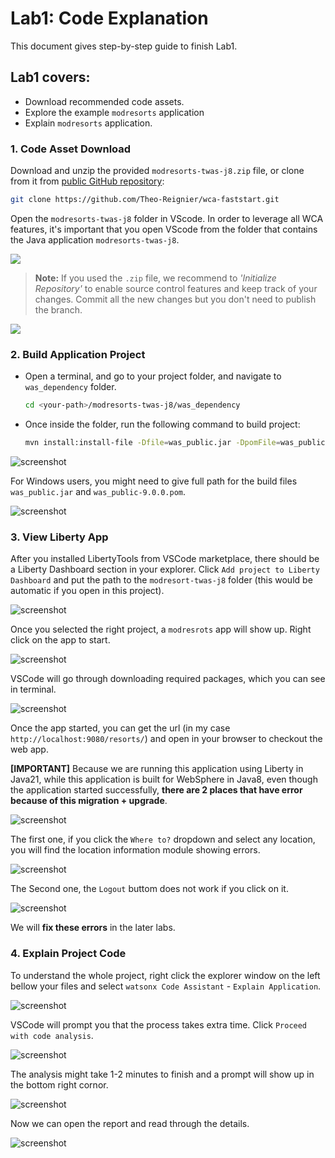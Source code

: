 # Lab1: Code Explanation

This document gives step-by-step guide to finish Lab1.

## Lab1 covers:

- Download recommended code assets.
- Explore the example `modresorts` application
- Explain `modresorts` application.

### 1. Code Asset Download

Download and unzip the provided `modresorts-twas-j8.zip` file, or clone from it from [public GitHub repository](https://github.com/NoeSamaille/wca-faststart):

```bash
git clone https://github.com/Theo-Reignier/wca-faststart.git
```

Open the `modresorts-twas-j8` folder in VScode. In order to leverage all WCA features, it's important that you open VScode from the folder that contains the Java application `modresorts-twas-j8`.

![](../images/VSC_folder_explorer.png)

> **Note:** If you used the `.zip` file, we recommend to _'Initialize Repository'_ to enable source control features and keep track of your changes. Commit all the new changes but you don't need to publish the branch.

![](../images/VSC_initialize_repository.png)

### 2. Build Application Project

- Open a terminal, and go to your project folder, and navigate to `was_dependency` folder.

  ```bash
  cd <your-path>/modresorts-twas-j8/was_dependency
  ```

- Once inside the folder, run the following command to build project:

  ```bash
  mvn install:install-file -Dfile=was_public.jar -DpomFile=was_public-9.0.0.pom
  ```

![screenshot](../images/VSC_was_build.png)

For Windows users, you might need to give full path for the build files `was_public.jar` and `was_public-9.0.0.pom`.

![screenshot](../images/VSC-windows-build-app-full-path.png)

### 3. View Liberty App

After you installed LibertyTools from VSCode marketplace, there should be a Liberty Dashboard section in your explorer. Click `Add project to Liberty Dashboard` and put the path to the `modresort-twas-j8` folder (this would be automatic if you open in this project).

![screenshot](../images/VSC_LibertyTools_dashboard_1.png)

Once you selected the right project, a `modresrots` app will show up. Right click on the app to start.

![screenshot](../images/VSC_LibertyTools_dashboard_2.png)

VSCode will go through downloading required packages, which you can see in terminal.

![screenshot](../images/VSC_Liberty_App_start.png)

Once the app started, you can get the url (in my case `http://localhost:9080/resorts/`) and open in your browser to checkout the web app.

**[IMPORTANT]** Because we are running this application using Liberty in Java21, while this application is built for WebSphere in Java8, even though the application started successfully, **there are 2 places that have error because of this migration + upgrade**.

![screenshot](../images/VSC_modresorts_app.png)

The first one, if you click the `Where to?` dropdown and select any location, you will find the location information module showing errors.

![screenshot](../images/VSC_modresorts_app_location_error.png)

The Second one, the `Logout` buttom does not work if you click on it.

![screenshot](../images/VSC_modresorts_app_logout_error.png)

We will **fix these errors** in the later labs.

### 4. Explain Project Code

To understand the whole project, right click the explorer window on the left bellow your files and select `watsonx Code Assistant` - `Explain Application`.

![screenshot](../images/VSC_explain_code_1.1.png)

VSCode will prompt you that the process takes extra time. Click `Proceed with code analysis`.

![screenshot](../images/VSC_explain_code_proceed.png)

The analysis might take 1-2 minutes to finish and a prompt will show up in the bottom right cornor.

![screenshot](../images/VSC_explain_code_finish.png)

Now we can open the report and read through the details.

![screenshot](../images/VSC_explain_code_report.png)
